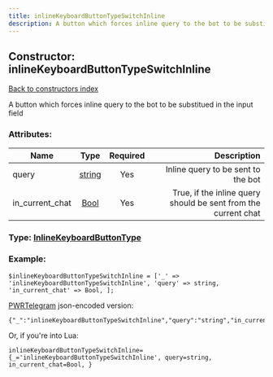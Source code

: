 ```yaml
---
title: inlineKeyboardButtonTypeSwitchInline
description: A button which forces inline query to the bot to be substitued in the input field
---
```

## Constructor: inlineKeyboardButtonTypeSwitchInline  
[Back to constructors index](index.md)



A button which forces inline query to the bot to be substitued in the input field

### Attributes:

| Name     |    Type       | Required | Description |
|----------|:-------------:|:--------:|------------:|
|query|[string](../types/string.md) | Yes|Inline query to be sent to the bot|
|in\_current\_chat|[Bool](../types/Bool.md) | Yes|True, if the inline query should be sent from the current chat|



### Type: [InlineKeyboardButtonType](../types/InlineKeyboardButtonType.md)


### Example:

```
$inlineKeyboardButtonTypeSwitchInline = ['_' => 'inlineKeyboardButtonTypeSwitchInline', 'query' => string, 'in_current_chat' => Bool, ];
```  

[PWRTelegram](https://pwrtelegram.xyz) json-encoded version:

```
{"_":"inlineKeyboardButtonTypeSwitchInline","query":"string","in_current_chat":"Bool"}
```


Or, if you're into Lua:  


```
inlineKeyboardButtonTypeSwitchInline={_='inlineKeyboardButtonTypeSwitchInline', query=string, in_current_chat=Bool, }

```


